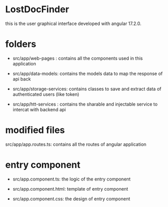 # LostDocFinder
this is the user graphical interface developed with angular 17.2.0.
# folders 
- src/app/web-pages : contains all the components used in this application

- src/app/data-models: contains the models data to map the response of api back

- src/app/storage-services: contains classes to save and extract data of authenticated users (like token)

- src/app/htt-services : contains the sharable and injectable service to intercat with backend api 

# modified files
src/app/app.routes.ts: contains all the routes of angular application

# entry component
- src/app.component.ts: the logic of the entry component

- src/app.component.html: template of entry component

- src/app.component.css: the design of entry component


